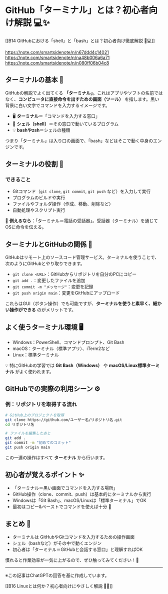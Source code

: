 # GitHub「ターミナル」とは？初心者向け解説 💻✨

[[B14 GitHubにおける「shell」と「bash」とは？初心者向け徹底解説 🐚💻]]

https://note.com/smartsidenote/n/n67ddd4c14021
https://note.com/smartsidenote/n/na48b006a6a71
https://note.com/smartsidenote/n/n080ff06b04c8


## ターミナルの基本 📝
GitHubの解説でよく出てくる **「ターミナル」**。これはアプリやソフトの名前ではなく、**コンピュータに直接命令を出すための画面（ツール）** を指します。黒い背景に白い文字でコマンドを入力するイメージです。

- 🖥️ **ターミナル**＝「コマンドを入力する窓口」  
- 🐚 **シェル（shell）**＝その窓口で動いているプログラム  
- 💡 **bashやzsh**＝シェルの種類  

つまり「ターミナル」は入り口の画面で、「bash」などはそこで動く中身のエンジンです。

## ターミナルの役割 🎯
### できること
- Gitコマンド（`git clone`, `git commit`, `git push` など）を入力して実行  
- プログラムのビルドや実行  
- ファイルやフォルダ操作（作成、移動、削除など）  
- 自動処理やスクリプト実行  

📌 **例えるなら**：「ターミナル＝電話の受話器」。受話器（ターミナル）を通じてOSに命令を伝える。

## ターミナルとGitHubの関係 🔗
GitHubはリモート上のソースコード管理サービス。ターミナルを使うことで、次のようにGitHubとやり取りできます。

- `git clone <URL>`：GitHubからリポジトリを自分のPCにコピー  
- `git add .`：変更したファイルを追加  
- `git commit -m "メッセージ"`：変更を記録  
- `git push origin main`：変更をGitHubにアップロード  

これらはGUI（ボタン操作）でも可能ですが、**ターミナルを使うと素早く、細かい操作ができる** のがメリットです。

## よく使うターミナル環境 🖥️
- Windows：PowerShell、コマンドプロンプト、Git Bash  
- macOS：ターミナル（標準アプリ）、iTerm2など  
- Linux：標準ターミナル  

💡 特にGitHubの学習では **Git Bash（Windows）** や **macOS/Linux標準ターミナル** がよく使われます。

## GitHubでの実際の利用シーン ⚙️
### 例：リポジトリを取得する流れ
```bash
# GitHub上のプロジェクトを取得
git clone https://github.com/ユーザー名/リポジトリ名.git
cd リポジトリ名

# ファイルを編集したあと
git add .
git commit -m "初めてのコミット"
git push origin main
```

この一連の操作はすべて **ターミナル** から行います。

## 初心者が覚えるポイント ✨
- 「ターミナル＝黒い画面でコマンドを入力する場所」  
- GitHub操作（clone、commit、push）は基本的にターミナルから実行  
- Windowsは「Git Bash」、macOS/Linuxは「標準ターミナル」でOK  
- 最初はコピー&ペーストでコマンドを使えば十分 🚀  

## まとめ 🎯
- ターミナルは GitHubやGitコマンドを入力するための操作画面  
- シェル（bashなど）がその中で動くエンジン  
- 初心者は「ターミナル＝GitHubと会話する窓口」と理解すればOK  

慣れると作業効率が一気に上がるので、ぜひ触ってみてください！🙌  

---

※この記事はChatGPTの回答を基に作成しています。

[[B16 Linuxとは何か？初心者向けにやさしく解説 🐧✨]]
